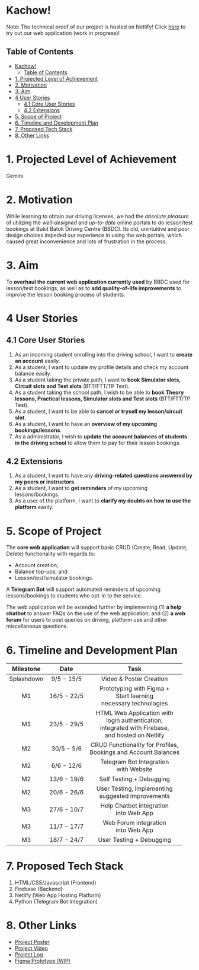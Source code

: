 # Kachow!

Note: The technical proof of our project is hosted on Netlify! 
Click [here](https://enchanting-piroshki-538dcd.netlify.app/) to try out our web application (work in progress)!

## Table of Contents
- [Kachow!](#kachow)
  - [Table of Contents](#table-of-contents)
- [1. Projected Level of Achievement](#1-projected-level-of-achievement)
- [2. Motivation](#2-motivation)
- [3. Aim](#3-aim)
- [4 User Stories](#4-user-stories)
  - [4.1 Core User Stories](#41-core-user-stories)
  - [4.2 Extensions](#42-extensions)
- [5. Scope of Project](#5-scope-of-project)
- [6. Timeline and Development Plan](#6-timeline-and-development-plan)
- [7. Proposed Tech Stack](#7-proposed-tech-stack)
- [8. Other Links](#8-other-links)

# 1. Projected Level of Achievement
Gemini

# 2. Motivation
While learning to obtain our driving licenses, we had the *absolute pleasure* of utilizing the *well-designed* and *up-to-date* online portals to do lesson/test bookings at Bukit Batok Driving Centre (BBDC). Its old, unintuitive and poor design choices impeded our experience in using the web portals, which caused great inconvenience and lots of frustration in the process.

# 3. Aim
To **overhaul the current web application currently used** by BBDC used for lesson/test bookings, as well as to **add quality-of-life improvements** to improve the lesson booking process of students.

# 4 User Stories

## 4.1 Core User Stories
1. As an incoming student enrolling into the driving school, I want to **create an account** easily.
2. As a student, I want to update my profile details and check my account balance easily.
3. As a student taking the private path, I want to **book Simulator slots, Circuit slots and Test slots** (BTT/FTT/TP Test).
4. As a student taking the school path, I wish to be able to **book Theory lessons, Practical lessons, Simulator slots and Test slots** (BTT/FTT/TP Test).
5. As a student, I want to be able to **cancel or trysell my lesson/circuit slot**.
6. As a student, I want to have an **overview of my upcoming bookings/lessons**.
7. As a administrator, I wish to **update the account balances of students in the driving school** to allow them to pay for their lesson bookings.

## 4.2 Extensions
1. As a student, I want to have any **driving-related questions answered by my peers or instructors**. 
2. As a student, I want to **get reminders** of my upcoming lessons/bookings.
3. As a user of the platform, I want to **clarify my doubts on how to use the platform** easily.

# 5. Scope of Project
The **core web application** will support basic CRUD (Create, Read, Update, Delete) functionality with regards to:
 - Account creation;
 - Balance top-ups; and
 - Lesson/test/simulator bookings.

 A **Telegram Bot** will support automated reminders of upcoming lessons/bookings to students who opt-in to the service.

 The web application will be extended further by implementing (1) **a  help chatbot** to answer FAQs on the use of the web application; and (2) **a web forum** for users to post queries on driving, platform use and other miscellaneous questions.

# 6. Timeline and Development Plan
| Milestone  |    Date     |                                                    Task                                                     |
| :--------: | :---------: | :---------------------------------------------------------------------------------------------------------: |
| Splashdown | 9/5 - 15/5  |                                           Video & Poster Creation                                           |
|     M1     | 16/5 - 22/5 |                    Prototyping with Figma + <br>Start learning<br>necessary technologies                    |
|     M1     | 23/5 - 29/5 | HTML Web Application with <br>login authentication, <br>integrated with Firebase, <br>and hosted on Netlify |
|     M2     | 30/5 - 5/6  |                     CRUD Functionality for Profiles, <br>Bookings and Account Balances                      |
|     M2     | 6/6 - 12/6  |                                  Telegram Bot Integration <br>with Website                                  |
|     M2     | 13/6 - 19/6 |                                          Self Testing + Debugging                                           |
|     M2     | 20/6 - 26/6 |                            User Testing, implementing <br>suggested improvements                            |
|     M3     | 27/6 - 10/7 |                                  Help Chatbot integration <br>into Web App                                  |
|     M3     | 11/7 - 17/7 |                                   Web Forum integration <br>into Web App                                    |
|     M3     | 18/7 - 24/7 |                                          User Testing + Debugging                                           |

# 7. Proposed Tech Stack
1. HTML/CSS/Javascript (Frontend)
2. Firebase (Backend)
3. Netlify (Web App Hosting Platform)
4. Python (Telegram Bot Integration)

# 8. Other Links
- [Project Poster](https://drive.google.com/file/d/1XjNX19q6VD3UyhUgE7Wgi3L301ELKpub/view?usp=sharing)
- [Project Video](https://drive.google.com/file/d/1pg-N62fxiEzsbaExhlBiufve4H0gviJB/view?usp=sharing)
- [Project Log](https://docs.google.com/spreadsheets/d/1qyYAI4xEDxlCCG3IyzlDAnqgQwfhd_8biwHQM1JzAqI/edit?usp=sharing)
- [Figma Prototype (WIP)](https://www.figma.com/proto/2vEriPljl65Etd0ZpulQhw/Kachow!?node-id=221%3A1919&scaling=scale-down&page-id=221%3A1890&starting-point-node-id=221%3A1919&show-proto-sidebar=1)
